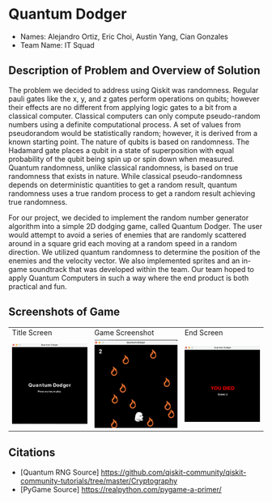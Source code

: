 # Quantum Dodger
* Names: Alejandro Ortiz, Eric Choi, Austin Yang, Cian Gonzales
* Team Name: IT Squad

## Description of Problem and Overview of Solution
The problem we decided to address using Qiskit was randomness. Regular pauli gates like the x, y, and z gates perform operations on qubits; however their effects are no different from applying logic gates to a bit from a classical computer. Classical computers can only compute pseudo-random numbers using a definite computational process. A set of values from pseudorandom would be statistically random; however, it is derived from a known starting point. The nature of qubits is based on randomness. The Hadamard gate places a qubit in a state of superposition with equal probability of the qubit being spin up or spin down when measured. Quantum randomness, unlike classical randomness, is based on true randomness that exists in nature. While classical pseudo-randomness depends on deterministic quantities to get a random result, quantum randomness uses a true random process to get a random result achieving true randomness. 

For our project, we decided to implement the random number generator algorithm into a simple 2D dodging game, called Quantum Dodger. The user would attempt to avoid a series of enemies that are randomly scattered around in a square grid each moving at a random speed in a random direction. We utilized quantum randomness to determine the position of the enemies and the velocity vector. We also implemented sprites and an in-game soundtrack that was developed within the team. Our team hoped to apply Quantum Computers in such a way where the end product is both practical and fun.

## Screenshots of Game
<table>
  <tr>
    <td>Title Screen</td>
     <td>Game Screenshot</td>
     <td>End Screen</td>
  </tr>
  <tr>
    <td><img src="images/titlescreen.png" width=270></td>
    <td><img src="images/game_ss.png" width=270></td>
    <td><img src="images/endscreen.png" width=270></td>
  </tr>
 </table>

## Citations
* [Quantum RNG Source] https://github.com/qiskit-community/qiskit-community-tutorials/tree/master/Cryptography
* [PyGame Source] https://realpython.com/pygame-a-primer/
